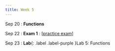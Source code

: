 ```yaml
---
title: Week 5
---
```


Sep 20
: **Functions**
<!--   : \[[videos](youtube.com)\] \[[slides](https://docs.google.com)\] -->
  
Sep 22
: **Exam 1**
  : \[[practice exam](https://www.shortl.io/csci100-practice-exam1)\]

Sep 23
: **Lab**{: .label .label-purple }Lab 5: Functions

<!-- 
Sep 4
: **HW**{: .label .label-blue }Released: [HW2: Variables and Types](https://class.mimir.io/assignments/5e7aad41-169d-49e6-a052-1d64ba1fb545) -->

